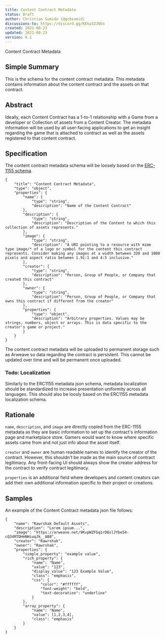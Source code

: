 ```yaml
---
title: Content Contract Metadata
status: Draft
author: Christian Sumido (@gcbsumid)
discussions-to: https://discord.gg/KEka3ZJNSn
created: 2021-08-23
updated: 2021-08-23
version: 0.1
---
```


Content Contract Metadata

## Simple Summary

This is the schema for the content contract metadata. This metadata contains information about the content contract and the assets on that contract. 

## Abstract

Ideally, each Content Contract has a 1-to-1 relationship with a Game from a developer or Collection of assets from a Content Creator. The metadata information will be used by all user-facing applications to get an insight regarding the game that is attached to contract as well as the assets registered to that content contract. 

## Specification 

The content contract metadata schema will be loosely based on the [ERC-1155 schema](https://github.com/ethereum/EIPs/blob/master/EIPS/eip-1155.md#erc-1155-metadata-uri-json-schema).

```
{
    "title": "Content Contract Metadata",
    "type": "object",
    "properties": {
        "name": {
            "type": "string",
            "description": "Name of the Content Contract"
        },
        "description": {
            "type": "string",
            "description": "Description of the Content to which this collection of assets represents."
        },
        "image": {
            "type": "string",
            "description": "A URI pointing to a resource with mime type image/* of a logo or symbol for the content this contract represents. Consider making any images at a width between 320 and 1080 pixels and aspect ratio between 1.91:1 and 4:5 inclusive."
        },
        "creator": {
            "type": "string",
            "description": "Person, Group of People, or Company that created this contract"
        },
        "owner": {
            "type": "string",
            "description": "Person, Group of People, or Company that owns this contract if different from the creator"
        },
        "properties": {
            "type": "object",
            "description": "Arbitrary properties. Values may be strings, numbers, object or arrays. This is data specific to the creator's game or project."
        }
    }
}
```

The content contract metadata will be uploaded to permanent storage such as Arweave so data regarding the contract is persistent. This cannot be updated over time and will be permanent once uploaded. 

### Todo: Localization
Similarly to the ERC1155 metadata json schema, metadata localization should be standardized to increase presentation uniformity across all languages. This should also be loosly based on the ERC1155 metadata localization schema. 

## Rationale

`name`, `description`, and `image` are directly copied from the ERC-1155 metadata as they are basic information to set up the contract's information page and marketplace store. Gamers would want to know where specific assets came from and not just info about the asset itself.

`creator` and `owner` are human readable names to identify the creator of the contract. However, this shouldn't be made as the main source of contract legitimacy. Any front-facing UI should always show the creator address for the contract to verify contract legitimacy. 

`properties` is an additional field where developers and content creators can add their own additional information specific to their project or creations.

## Samples

An example of the Content Contract metadata json file follows:

```
{
	"name": "Rawrshak Default Assets",
	"description": "Lorem ipsum...",
	"image": "https://arweave.net/9KvpWZFGq1rD0slJYbe54-cQ34RTDHmNHiuqJk__AB8",
	"creator": "Rawrshak",
	"owner": "Rawrshak",
	"properties": {
		"simple_property": "example value",
		"rich_property": {
			"name": "Name",
			"value": "123",
			"display_value": "123 Example Value",
			"class": "emphasis",
			"css": {
				"color": "#ffffff",
				"font-weight": "bold",
				"text-decoration": "underline"
			}
		},
		"array_property": {
			"name": "Name",
			"value": [1,2,3,4],
			"class": "emphasis"
		}
	}
}
```